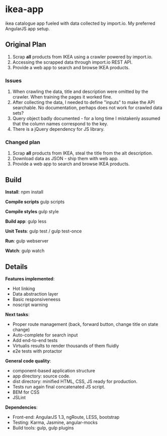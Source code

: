 # ikea-app
ikea catalogue app fueled with data collected by import.io. My preferred AngularJS app setup.

## Original Plan
  1) Scrap **all** products from IKEA using a crawler powered by import.io.
  2) Accessing the scrapped data through import.io REST API.
  3) Provide a web app to search and browse IKEA products.

### Issues
  1) When crawling the data, title and description were omitted by the crawler. When training the pages it worked fine.
  2) After collecting the data, I needed to define "inputs" to make the API searchable. No documentation, perhaps does not work for crawled data sets?
  3) Query object badly documented - for a long time I mistakenly assumed that the column names correspond to the key.
  4) There is a jQuery dependency for JS library.

### Changed plan
  1) Scrap **all** products from IKEA, steal the title from the alt description.
  2) Download data as JSON - ship them with web app.
  3) Provide a web app to search and browse IKEA products.


## Build

**Install**:
npm install

**Compile scripts**
gulp scripts

**Compile styles**
gulp style

**Build app**:
gulp less

**Unit Tests**:
gulp test / gulp test-once

**Run**:
gulp webserver

**Watch**: 
gulp watch


## Details

**Features implemented**:
  * Hot linking
  * Data abstraction layer
  * Basic responsiveneess
  * noscript warning

**Next tasks**:
  * Proper route management (back, forward button, change title on state change)
  * Auto-complete for search input
  * Add end-to-end tests
  * Virtualis results to render thousands of them fluidly
  * e2e tests with protactor
  
**General code quality**:
  * component-based application structure
  * app directory: source code.
  * dist directory: minified HTML, CSS, JS ready for production.
  * Tests run again final concatenated JS script.
  * BEM for CSS
  * JSLint
  
**Dependencies**:
  * Front-end: AngularJS 1.3, ngRoute, LESS, bootstrap
  * Testing: Karma, Jasmine, angular-mocks
  * Build tools: gulp, gulp plugins